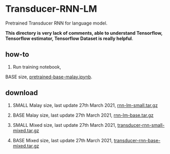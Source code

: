 # Transducer-RNN-LM

Pretrained Transducer RNN for language model.

**This directory is very lack of comments, able to understand Tensorflow, Tensorflow estimator, Tensorflow Dataset is really helpful**.

## how-to

1. Run training notebook, 

BASE size, [pretrained-base-malay.ipynb](pretrained-base-malay.ipynb).

## download

1. SMALL Malay size, last update 27th March 2021, [rnn-lm-small.tar.gz](https://f000.backblazeb2.com/file/malaya-speech-model/pretrained/rnn-lm-small.tar.gz)

2. BASE Malay size, last update 27th March 2021, [rnn-lm-base.tar.gz](https://f000.backblazeb2.com/file/malaya-speech-model/pretrained/rnn-lm-base.tar.gz)

3. SMALL Mixed size, last update 27th March 2021, [transducer-rnn-small-mixed.tar.gz](https://f000.backblazeb2.com/file/malaya-speech-model/pretrained/transducer-rnn-small-mixed.tar.gz)

4. BASE Mixed size, last update 27th March 2021, [transducer-rnn-base-mixed.tar.gz](https://f000.backblazeb2.com/file/malaya-speech-model/pretrained/transducer-rnn-base-mixed.tar.gz)